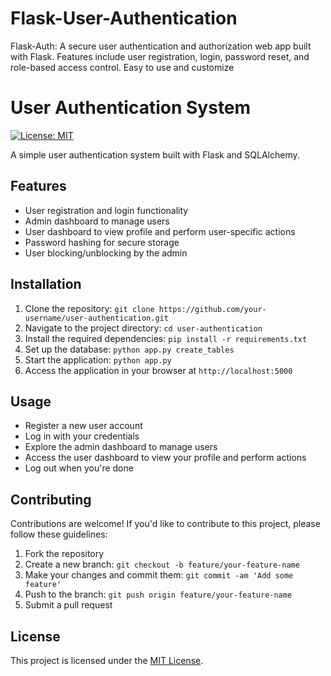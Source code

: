 # Flask-User-Authentication
Flask-Auth: A secure user authentication and authorization web app built with Flask. Features include user registration, login, password reset, and role-based access control. Easy to use and customize

# User Authentication System

[![License: MIT](https://img.shields.io/badge/License-MIT-blue.svg)](https://opensource.org/licenses/MIT)

A simple user authentication system built with Flask and SQLAlchemy.

## Features

- User registration and login functionality
- Admin dashboard to manage users
- User dashboard to view profile and perform user-specific actions
- Password hashing for secure storage
- User blocking/unblocking by the admin

## Installation

1. Clone the repository: `git clone https://github.com/your-username/user-authentication.git`
2. Navigate to the project directory: `cd user-authentication`
3. Install the required dependencies: `pip install -r requirements.txt`
4. Set up the database: `python app.py create_tables`
5. Start the application: `python app.py`
6. Access the application in your browser at `http://localhost:5000`

## Usage

- Register a new user account
- Log in with your credentials
- Explore the admin dashboard to manage users
- Access the user dashboard to view your profile and perform actions
- Log out when you're done

## Contributing

Contributions are welcome! If you'd like to contribute to this project, please follow these guidelines:

1. Fork the repository
2. Create a new branch: `git checkout -b feature/your-feature-name`
3. Make your changes and commit them: `git commit -am 'Add some feature'`
4. Push to the branch: `git push origin feature/your-feature-name`
5. Submit a pull request

## License

This project is licensed under the [MIT License](https://opensource.org/licenses/MIT).
